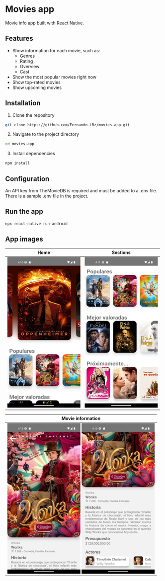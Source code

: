 # Movies app
Movie info app built with React Native.

## Features
* Show information for each movie, such as:
   - Genres
   - Rating
   - Overview
   - Cast
* Show the most popular movies right now
* Show top-rated movies
* Show upcoming movies
   
## Installation
1. Clone the repository
```bash
git clone https://github.com/Fernando-LRz/movies-app.git
``` 
2. Navigate to the project directory
```bash
cd movies-app
```
3. Install dependencies
```bash
npm install
```

## Configuration
An API key from TheMovieDB is required and must be added to a .env file. There is a sample .env file in the project.

## Run the app
```bash
npx react-native run-android
```

## App images
| Home                                                        | Sections                                                           |
| ----------------------------------------------------------- | ------------------------------------------------------------------ |
| <img src="images/home.png" width="235" height="485"/>       | <img src="images/sections.png" width="235" height="485"/>          |

| Movie information                                 
| -------------------------------------------------------------------------------------------------------------------------------- | 
| <img src="images/movie-01.png" width="235" height="485"/>       <img src="images/movie-02.png" width="235" height="485"/>        |
